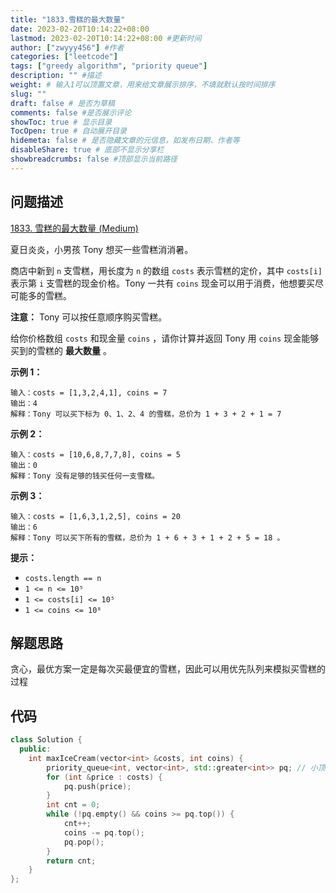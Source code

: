 ```yaml
---
title: "1833.雪糕的最大数量"
date: 2023-02-20T10:14:22+08:00
lastmod: 2023-02-20T10:14:22+08:00 #更新时间
author: ["zwyyy456"] #作者
categories: ["leetcode"]
tags: ["greedy algorithm", "priority queue"]
description: "" #描述
weight: # 输入1可以顶置文章，用来给文章展示排序，不填就默认按时间排序
slug: ""
draft: false # 是否为草稿
comments: false #是否展示评论
showToc: true # 显示目录
TocOpen: true # 自动展开目录
hidemeta: false # 是否隐藏文章的元信息，如发布日期、作者等
disableShare: true # 底部不显示分享栏
showbreadcrumbs: false #顶部显示当前路径
---
```

## 问题描述
[1833. 雪糕的最大数量 (Medium)](https://leetcode.cn/problems/maximum-ice-cream-bars/)

夏日炎炎，小男孩 Tony 想买一些雪糕消消暑。

商店中新到 `n` 支雪糕，用长度为 `n` 的数组 `costs` 表示雪糕的定价，其中 `costs[i]` 表示第
`i` 支雪糕的现金价格。Tony 一共有 `coins` 现金可以用于消费，他想要买尽可能多的雪糕。

**注意：** Tony 可以按任意顺序购买雪糕。

给你价格数组 `costs` 和现金量 `coins` ，请你计算并返回 Tony 用 `coins`
现金能够买到的雪糕的 **最大数量** 。

**示例 1：**

```
输入：costs = [1,3,2,4,1], coins = 7
输出：4
解释：Tony 可以买下标为 0、1、2、4 的雪糕，总价为 1 + 3 + 2 + 1 = 7

```

**示例 2：**

```
输入：costs = [10,6,8,7,7,8], coins = 5
输出：0
解释：Tony 没有足够的钱买任何一支雪糕。

```

**示例 3：**

```
输入：costs = [1,6,3,1,2,5], coins = 20
输出：6
解释：Tony 可以买下所有的雪糕，总价为 1 + 6 + 3 + 1 + 2 + 5 = 18 。

```

**提示：**

- `costs.length == n`
- `1 <= n <= 10⁵`
- `1 <= costs[i] <= 10⁵`
- `1 <= coins <= 10⁸`

## 解题思路
贪心，最优方案一定是每次买最便宜的雪糕，因此可以用优先队列来模拟买雪糕的过程

## 代码
```cpp
class Solution {
  public:
    int maxIceCream(vector<int> &costs, int coins) {
        priority_queue<int, vector<int>, std::greater<int>> pq; // 小顶堆
        for (int &price : costs) {
            pq.push(price);
        }
        int cnt = 0;
        while (!pq.empty() && coins >= pq.top()) {
            cnt++;
            coins -= pq.top();
            pq.pop();
        }
        return cnt;
    }
};
```